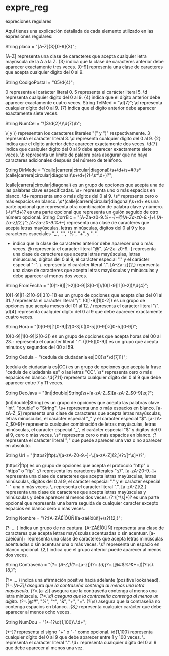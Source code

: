 # expre_reg
expreciones regulares

 Aquí tienes una explicación detallada de cada elemento utilizado en las expresiones regulares:

String placa = "[A-Z]{3}[0-9]{3}";

[A-Z] representa una clase de caracteres que acepta cualquier letra mayúscula de la A a la Z.
{3} indica que la clase de caracteres anterior debe aparecer exactamente tres veces.
[0-9] representa una clase de caracteres que acepta cualquier dígito del 0 al 9.

String CodigoPostal = "05\\d{4}";

0 representa el carácter literal 0.
5 representa el carácter literal 5.
\\d representa cualquier dígito del 0 al 9.
{4} indica que el dígito anterior debe aparecer exactamente cuatro veces.
String TelMed = "\\d{7}";
\\d representa cualquier dígito del 0 al 9.
{7} indica que el dígito anterior debe aparecer exactamente siete veces.

String NumCel = "\\(3\\d{2}\\)\\d{7}\\b";

\\( y \\) representan los caracteres literales "(" y ")" respectivamente.
3 representa el carácter literal 3.
\\d representa cualquier dígito del 0 al 9.
{2} indica que el dígito anterior debe aparecer exactamente dos veces.
\\d{7} indica que cualquier dígito del 0 al 9 debe aparecer exactamente siete veces.
\\b representa un límite de palabra para asegurar que no haya caracteres adicionales después del número de teléfono.

String DirMede = "(calle|carrera|circular|diagonal)\\s+\\d+\\s+#(\\s*(calle|carrera|circular|diagonal)\\s+\\d+)?(-\\s*\\d+)?";

(calle|carrera|circular|diagonal) es un grupo de opciones que acepta una de las palabras clave especificadas.
\\s+ representa uno o más espacios en blanco.
\\d+ representa uno o más dígitos del 0 al 9.
\\s* representa cero o más espacios en blanco.
\\s*(calle|carrera|circular|diagonal)\\s+\\d+ es una parte opcional que representa otra combinación de palabra clave y número.
(-\\s*\\d+)? es una parte opcional que representa un guión seguido de otro número opcional.
String CorrElc = "[A-Za-z0-9._%+-]+@[A-Za-z0-9.-]+\\.[A-Za-z]{2,}";
[A-Za-z0-9._%+-] representa una clase de caracteres que acepta letras mayúsculas, letras minúsculas, dígitos del 0 al 9 y los caracteres especiales "_", ".", "%", "+", y "-".
+ indica que la clase de caracteres anterior debe aparecer una o más veces.
@ representa el carácter literal "@".
[A-Za-z0-9.-] representa una clase de caracteres que acepta letras mayúsculas, letras minúsculas, dígitos del 0 al 9, el carácter especial "." y el carácter especial "-".
\\. representa el carácter literal ".".
[A-Za-z]{2,} representa una clase de caracteres que acepta letras mayúsculas y minúsculas y debe aparecer al menos dos veces.

String FromFecha = "(0[1-9]|[1-2][0-9]|3[0-1])/(0[1-9]|1[0-2])/\\d{4}";

(0[1-9]|[1-2][0-9]|3[0-1]) es un grupo de opciones que acepta días del 01 al 31.
/ representa el carácter literal "/".
(0[1-9]|1[0-2]) es un grupo de opciones que acepta meses del 01 al 12.
/ representa el carácter literal "/".
\\d{4} representa cualquier dígito del 0 al 9 que debe aparecer exactamente cuatro veces.

String Hora = "(0[0-9]|1[0-9]|2[0-3]):([0-5][0-9]):([0-5][0-9])";

(0[0-9]|1[0-9]|2[0-3]) es un grupo de opciones que acepta horas del 00 al 23.
: representa el carácter literal ":".
([0-5][0-9]) es un grupo que acepta minutos y segundos del 00 al 59.

String Cedula = "(cedula de ciudadania es|CC)\\s*\\d{7,11}";

(cedula de ciudadania es|CC) es un grupo de opciones que acepta la frase "cedula de ciudadania es" o las letras "CC".
\\s* representa cero o más espacios en blanco.
\\d{7,11} representa cualquier dígito del 0 al 9 que debe aparecer entre 7 y 11 veces.

String DecJava = "(int|double|String)\\s+[a-zA-Z_$][a-zA-Z_$0-9]*\\s*;?";

(int|double|String) es un grupo de opciones que acepta las palabras clave "int", "double" o "String".
\\s+ representa uno o más espacios en blanco.
[a-zA-Z_$] representa una clase de caracteres que acepta letras mayúsculas, letras minúsculas, el carácter especial "_" y el carácter especial "$".
[a-zA-Z_$0-9]* representa cualquier combinación de letras mayúsculas, letras minúsculas, el carácter especial "_", el carácter especial "$" y dígitos del 0 al 9, cero o más veces.
\\s* representa cero o más espacios en blanco.
;? representa el carácter literal ";" que puede aparecer una vez o no aparecer en absoluto.

String Url = "(https?|ftp)://[a-zA-Z0-9.-]+\\.[a-zA-Z]{2,}(?:/[^\\s]*)?";

(https?|ftp) es un grupo de opciones que acepta el protocolo "http" o "https" o "ftp".
:// representa los caracteres literales "://".
[a-zA-Z0-9.-]+ representa una clase de caracteres que acepta letras mayúsculas, letras minúsculas, dígitos del 0 al 9, el carácter especial "." y el carácter especial "-" una o más veces.
\\. representa el carácter literal ".".
[a-zA-Z]{2,} representa una clase de caracteres que acepta letras mayúsculas y minúsculas y debe aparecer al menos dos veces.
(?:/[^\\s]*)? es una parte opcional que representa una barra seguida de cualquier caracter excepto espacios en blanco cero o más veces.

String Nombre = "(?:[A-ZÁÉÍÓÚÑ][a-záéíóúñ]+\\s?){2,}";

(?: ... ) indica un grupo de no captura.
[A-ZÁÉÍÓÚÑ] representa una clase de caracteres que acepta letras mayúsculas acentuadas o sin acentuar.
[a-záéíóúñ]+ representa una clase de caracteres que acepta letras minúsculas acentuadas o sin acentuar una o más veces.
\\s? representa un espacio en blanco opcional.
{2,} indica que el grupo anterior puede aparecer al menos dos veces.

String Contraseña = "(?=.*[A-Z])(?=.*[a-z])(?=.*\\d)(?=.*[@#$%^&+=])(?!\\s).{8,}";

(?= ... ) indica una afirmación positiva hacia adelante (positive lookahead).
(?=.*[A-Z]) asegura que la contraseña contenga al menos una letra mayúscula.
(?=.*[a-z]) asegura que la contraseña contenga al menos una letra minúscula.
(?=.*\\d) asegura que la contraseña contenga al menos un dígito.
(?=.*[@#$%^&+=]) asegura que la contraseña contenga al menos un carácter especial de los siguientes: "@", "#", "$", "%", "^", "&", "+", "=".
(?!\\s) asegura que la contraseña no contenga espacios en blanco.
.{8,} representa cualquier carácter que debe aparecer al menos ocho veces.

String NumDou = "[+-]?\\d{1,100}\\.\\d+";

[+-]? representa el signo "+" o "-" como opcional.
\\d{1,100} representa cualquier dígito del 0 al 9 que debe aparecer entre 1 y 100 veces.
\\. representa el carácter literal ".".
\\d+ representa cualquier dígito del 0 al 9 que debe aparecer al menos una vez.
